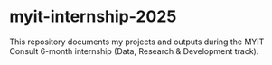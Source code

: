# myit-internship-2025
This repository documents my projects and outputs during the MYIT Consult 6-month internship (Data, Research &amp; Development track).

